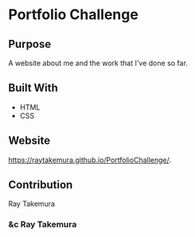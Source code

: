 # Portfolio Challenge

## Purpose
A website about me and the work that I've done so far. 

## Built With
* HTML
* CSS

## Website
https://raytakemura.github.io/PortfolioChallenge/.

## Contribution
Ray Takemura

### &c Ray Takemura
